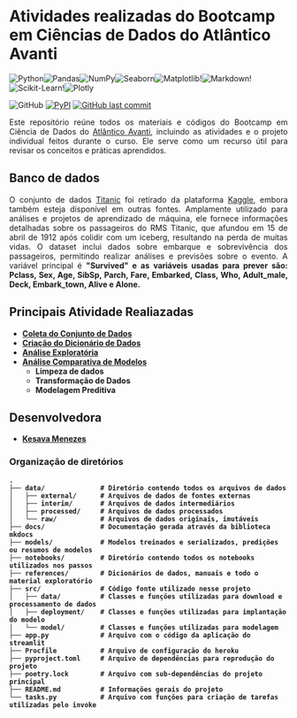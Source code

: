 # Atividades realizadas do Bootcamp em Ciências de Dados do Atlântico Avanti

![Python](https://img.shields.io/badge/python-3670A0?style=for-the-badge&logo=python&logoColor=ffdd54)![Pandas](https://img.shields.io/badge/pandas-%23150458.svg?style=for-the-badge&logo=pandas&logoColor=white)![NumPy](https://img.shields.io/badge/numpy-%23013243.svg?style=for-the-badge&logo=numpy&logoColor=white)![Seaborn](https://img.shields.io/badge/seaborn-%2300A2C1.svg?style=for-the-badge&logo=seaborn&color=444876&logoColor=white)![Matplotlib](https://img.shields.io/badge/Matplotlib-%23ffffff.svg?style=for-the-badge&logo=Matplotlib&logoColor=black)!![Markdown](https://img.shields.io/badge/Markdown-000?style=for-the-badge&logo=markdown)!![Scikit-Learn](https://img.shields.io/badge/scikit--learn-%23F7931E.svg?style=for-the-badge&logo=scikit-learn&logoColor=white)!![Plotly](https://img.shields.io/badge/Plotly-%233F4F75.svg?style=for-the-badge&logo=plotly&logoColor=white)



![GitHub](https://img.shields.io/github/license/atlantico-academy/equipe1-2024.2.svg) [![PyPI](https://img.shields.io/pypi/v/atlantico-academy-equipe2-2024.1.svg)](http://pypi.org/project/atlantico-academy-equipe2-2024.1/) [![GitHub last commit](https://img.shields.io/github/last-commit/atlantico-academy/equipe1-2024.2.svg)](https://github.com/atlantico-academy/equipe1-2024.2/commit/developer)


<p align="justify">Este repositório reúne todos os materiais e códigos do Bootcamp em Ciência de Dados do <a href="https://www.atlanticoavanti.com.br/bootcamp">Atlântico Avanti</a>, incluindo as atividades e o projeto individual feitos durante o curso. Ele serve como um recurso útil para revisar os conceitos e práticas aprendidos.</p>


## Banco de dados

<p align="justify">O conjunto de dados <a href="https://www.kaggle.com/c/titanic/data">Titanic</a> foi retirado da plataforma <a href="https://www.kaggle.com/c/titanic/data">Kaggle</a>, embora também esteja disponível em outras fontes. Amplamente utilizado para análises e projetos de aprendizado de máquina, ele fornece informações detalhadas sobre os passageiros do RMS Titanic, que afundou em 15 de abril de 1912 após colidir com um iceberg, resultando na perda de muitas vidas. O dataset inclui dados sobre embarque e sobrevivência dos passageiros, permitindo realizar análises e previsões sobre o evento. A variável principal é <b>"Survived"<b> e as variáveis usadas para prever são: <b>Pclass<b>, <b>Sex<b>, <b>Age<b>, <b>SibSp<b>, <b>Parch<b>, <b>Fare<b>, <b>Embarked<b>, <b>Class<b>, <b>Who<b>, <b>Adult_male<b>, <b>Deck<b>, <b>Embark_town<b>, <b>Alive<b> e <b>Alone<b>.</p>

## Principais Atividade Realiazadas

 - [Coleta do Conjunto de Dados](https://github.com/KesavaS2/avanti-bootcamp-cdd/blob/master/notebooks/00download_data.ipynb)
 - [Criação do Dicionário de Dados](https://github.com/KesavaS2/avanti-bootcamp-cdd/blob/master/notebooks/00download_data.ipynb)
 - [Análise Exploratória](https://github.com/KesavaS2/avanti-bootcamp-cdd/blob/master/notebooks/01-exploratory_data_analysis.ipynb)
 - [Análise Comparativa de Modelos](https://github.com/KesavaS2/avanti-bootcamp-cdd/blob/master/notebooks/02-comparative_analysis.ipynb)
    - Limpeza de dados
    - Transformação de Dados
    - Modelagem Preditiva


## Desenvolvedora

 - [Kesava Menezes](https://github.com/KesavaS2)
 

### Organização de diretórios


```
.
├── data/              # Diretório contendo todos os arquivos de dados
│   ├── external/      # Arquivos de dados de fontes externas
│   ├── interim/       # Arquivos de dados intermediários
│   ├── processed/     # Arquivos de dados processados
│   └── raw/           # Arquivos de dados originais, imutáveis
├── docs/              # Documentação gerada através da biblioteca mkdocs
├── models/            # Modelos treinados e serializados, predições ou resumos de modelos
├── notebooks/         # Diretório contendo todos os notebooks utilizados nos passos
├── references/        # Dicionários de dados, manuais e todo o material exploratório
├── src/               # Código fonte utilizado nesse projeto
│   ├── data/          # Classes e funções utilizadas para download e processamento de dados
│   ├── deployment/    # Classes e funções utilizadas para implantação do modelo
│   └── model/         # Classes e funções utilizadas para modelagem
├── app.py             # Arquivo com o código da aplicação do streamlit
├── Procfile           # Arquivo de configuração do heroku
├── pyproject.toml     # Arquivo de dependências para reprodução do projeto
├── poetry.lock        # Arquivo com sub-dependências do projeto principal
├── README.md          # Informações gerais do projeto
└── tasks.py           # Arquivo com funções para criação de tarefas utilizadas pelo invoke

```
